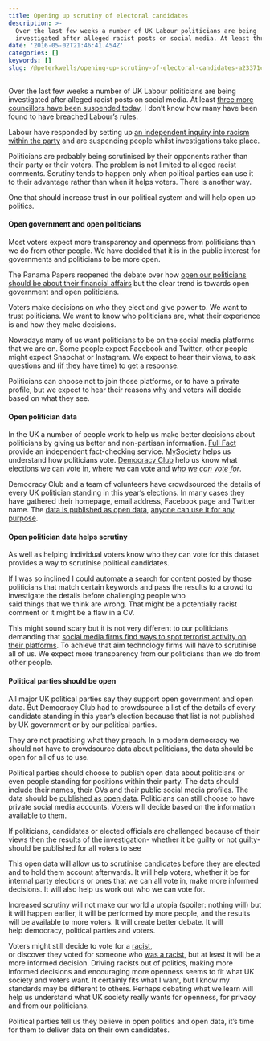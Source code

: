 ```yaml
---
title: Opening up scrutiny of electoral candidates
description: >-
  Over the last few weeks a number of UK Labour politicians are being
  investigated after alleged racist posts on social media. At least three…
date: '2016-05-02T21:46:41.454Z'
categories: []
keywords: []
slug: /@peterkwells/opening-up-scrutiny-of-electoral-candidates-a23371c42eee
---
```


Over the last few weeks a number of UK Labour politicians are being investigated after alleged racist posts on social media. At least [three more councillors have been suspended today](http://Take%20a%20look%20at%20@richferrer%27s%20Tweet:%20https://twitter.com/richferrer/status/727177828299579393?s=09). I don’t know how many have been found to have breached Labour’s rules.

Labour have responded by setting up [an independent inquiry into racism within the party](http://press.labour.org.uk/post/143593428989/jeremy-corbyn-launches-action-plan-on-tackling) and are suspending people whilst investigations take place.

Politicians are probably being scrutinised by their opponents rather than their party or their voters. The problem is not limited to alleged racist comments. Scrutiny tends to happen only when political parties can use it to their advantage rather than when it helps voters. There is another way.

One that should increase trust in our political system and will help open up politics.

#### Open government and open politicians

Most voters expect more transparency and openness from politicians than we do from other people. We have decided that it is in the public interest for governments and politicians to be more open.

The Panama Papers reopened the debate over how [open our politicians should be about their financial affairs](https://medium.com/@peterkwells/panama-open-data-personal-data-open-panama-a402fd1a154d) but the clear trend is towards open government and open politicians.

Voters make decisions on who they elect and give power to. We want to trust politicians. We want to know who politicians are, what their experience is and how they make decisions.

Nowadays many of us want politicians to be on the social media platforms that we are on. Some people expect Facebook and Twitter, other people might expect Snapchat or Instagram. We expect to hear their views, to ask questions and ([if they have time](https://medium.com/@peterkwells/politicians-should-open-up-casework-data-217af078a8a7#.47a8d8nb2)) to get a response.

Politicians can choose not to join those platforms, or to have a private profile, but we expect to hear their reasons why and voters will decide based on what they see.

#### Open politician data

In the UK a number of people work to help us make better decisions about politicians by giving us better and non-partisan information. [Full Fact](https://fullfact.org/) provide an independent fact-checking service. [MySociety](https://www.mysociety.org/) helps us understand how politicians vote. [Democracy Club](https://democracyclub.org.uk/) help us know what elections we can vote in, where we can vote and [_who we can vote for_](https://whocanivotefor.co.uk/).

Democracy Club and a team of volunteers have crowdsourced the details of every UK politician standing in this year’s elections. In many cases they have gathered their homepage, email address, Facebook page and Twitter name. The [data is published as open data](https://candidates.democracyclub.org.uk/help/api), [anyone can use it for any purpose](http://theodi.org/what-is-open-data).

#### Open politician data helps scrutiny

As well as helping individual voters know who they can vote for this dataset provides a way to scrutinise political candidates.

If I was so inclined I could automate a search for content posted by those politicians that match certain keywords and pass the results to a crowd to investigate the details before challenging people who said things that we think are wrong. That might be a potentially racist comment or it might be a flaw in a CV.

This might sound scary but it is not very different to our politicians demanding that [social media firms find ways to spot terrorist activity on their platforms](http://www.govtech.com/social/Potential-for-Helping-Spot-Terrorists-on-Social-Media-is-Huge.html). To achieve that aim technology firms will have to scrutinise all of us. We expect more transparency from our politicians than we do from other people.

#### Political parties should be open

All major UK political parties say they support open government and open data. But Democracy Club had to crowdsource a list of the details of every candidate standing in this year’s election because that list is not published by UK government or by our political parties.

They are not practising what they preach. In a modern democracy we should not have to crowdsource data about politicians, the data should be open for all of us to use.

Political parties should choose to publish open data about politicians or even people standing for positions within their party. The data should include their names, their CVs and their public social media profiles. The data should be [published as open data](http://theodi.org/guides/publishers-guide-open-data-licensing). Politicians can still choose to have private social media accounts. Voters will decide based on the information available to them.

If politicians, candidates or elected officials are challenged because of their views then the results of the investigation- whether it be guilty or not guilty-should be published for all voters to see

This open data will allow us to scrutinise candidates before they are elected and to hold them account afterwards. It will help voters, whether it be for internal party elections or ones that we can all vote in, make more informed decisions. It will also help us work out who we can vote for.

Increased scrutiny will not make our world a utopia (spoiler: nothing will) but it will happen earlier, it will be performed by more people, and the results will be available to more voters. It will create better debate. It will help democracy, political parties and voters.

Voters might still decide to vote for a [racist](https://en.m.wikipedia.org/wiki/Nick_Griffin), or discover they voted for someone who [was a racist](http://Nazi%20stag-do%20Tory%20MP%20Aidan%20Burley%20to%20step%20down%20-%20http://www.bbc.co.uk/news/uk-politics-26059862), but at least it will be a more informed decision. Driving racists out of politics, making more informed decisions and encouraging more openness seems to fit what UK society and voters want. It certainly fits what I want, but I know my standards may be different to others. Perhaps debating what we learn will help us understand what UK society really wants for openness, for privacy and from our politicians.

Political parties tell us they believe in open politics and open data, it’s time for them to deliver data on their own candidates.